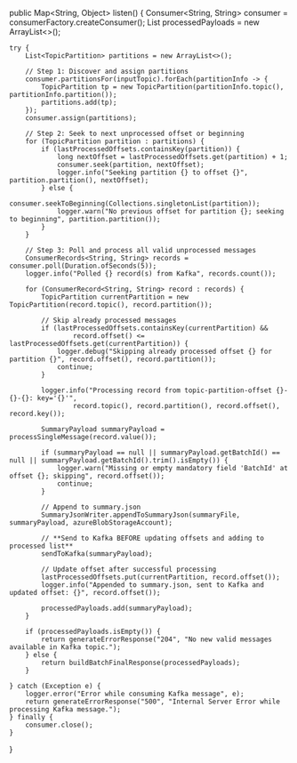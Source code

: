 public Map<String, Object> listen() {
    Consumer<String, String> consumer = consumerFactory.createConsumer();
    List<SummaryPayload> processedPayloads = new ArrayList<>();

    try {
        List<TopicPartition> partitions = new ArrayList<>();

        // Step 1: Discover and assign partitions
        consumer.partitionsFor(inputTopic).forEach(partitionInfo -> {
            TopicPartition tp = new TopicPartition(partitionInfo.topic(), partitionInfo.partition());
            partitions.add(tp);
        });
        consumer.assign(partitions);

        // Step 2: Seek to next unprocessed offset or beginning
        for (TopicPartition partition : partitions) {
            if (lastProcessedOffsets.containsKey(partition)) {
                long nextOffset = lastProcessedOffsets.get(partition) + 1;
                consumer.seek(partition, nextOffset);
                logger.info("Seeking partition {} to offset {}", partition.partition(), nextOffset);
            } else {
                consumer.seekToBeginning(Collections.singletonList(partition));
                logger.warn("No previous offset for partition {}; seeking to beginning", partition.partition());
            }
        }

        // Step 3: Poll and process all valid unprocessed messages
        ConsumerRecords<String, String> records = consumer.poll(Duration.ofSeconds(5));
        logger.info("Polled {} record(s) from Kafka", records.count());

        for (ConsumerRecord<String, String> record : records) {
            TopicPartition currentPartition = new TopicPartition(record.topic(), record.partition());

            // Skip already processed messages
            if (lastProcessedOffsets.containsKey(currentPartition) &&
                    record.offset() <= lastProcessedOffsets.get(currentPartition)) {
                logger.debug("Skipping already processed offset {} for partition {}", record.offset(), record.partition());
                continue;
            }

            logger.info("Processing record from topic-partition-offset {}-{}-{}: key='{}'",
                    record.topic(), record.partition(), record.offset(), record.key());

            SummaryPayload summaryPayload = processSingleMessage(record.value());

            if (summaryPayload == null || summaryPayload.getBatchId() == null || summaryPayload.getBatchId().trim().isEmpty()) {
                logger.warn("Missing or empty mandatory field 'BatchId' at offset {}; skipping", record.offset());
                continue;
            }

            // Append to summary.json
            SummaryJsonWriter.appendToSummaryJson(summaryFile, summaryPayload, azureBlobStorageAccount);

            // **Send to Kafka BEFORE updating offsets and adding to processed list**
            sendToKafka(summaryPayload);

            // Update offset after successful processing
            lastProcessedOffsets.put(currentPartition, record.offset());
            logger.info("Appended to summary.json, sent to Kafka and updated offset: {}", record.offset());

            processedPayloads.add(summaryPayload);
        }

        if (processedPayloads.isEmpty()) {
            return generateErrorResponse("204", "No new valid messages available in Kafka topic.");
        } else {
            return buildBatchFinalResponse(processedPayloads);
        }

    } catch (Exception e) {
        logger.error("Error while consuming Kafka message", e);
        return generateErrorResponse("500", "Internal Server Error while processing Kafka message.");
    } finally {
        consumer.close();
    }
}
